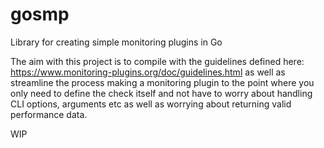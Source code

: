 # gosmp
Library for creating simple monitoring plugins in Go

The aim with this project is to compile with the guidelines defined here: https://www.monitoring-plugins.org/doc/guidelines.html as well as streamline the process making a monitoring plugin to the point where you only need to define the check itself and not have to worry about handling CLI options, arguments etc as well as worrying about returning valid performance data.

WIP
